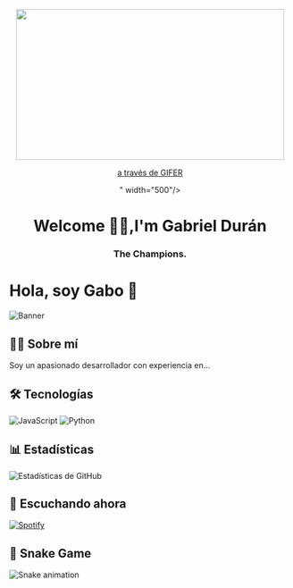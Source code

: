 <div id="header" align="center">
    <img src= "<iframe src="https://gifer.com/embed/4Xnj" width=480 height=270.084 frameBorder="0" allowFullScreen></iframe><p><a href="https://gifer.com">a través de GIFER</a></p>" width="500"/>                                                             
    <h1 align="center">Welcome 🌚🌙,I'm Gabriel Durán</h1>
    <h3 align="center">The Champions.</h3>
</div>

    
    
# Hola, soy Gabo 👋  

![Banner](https://github.com/TuUsuario/DuranTTV/blob/main/assets/banner.gif)  

## 👨‍💻 Sobre mí  
Soy un apasionado desarrollador con experiencia en...  

## 🛠 Tecnologías  
![JavaScript](https://img.shields.io/badge/JavaScript-F7DF1E?style=for-the-badge&logo=javascript&logoColor=black)
![Python](https://img.shields.io/badge/Python-3776AB?style=for-the-badge&logo=python&logoColor=white)  

## 📊 Estadísticas  
![Estadísticas de GitHub](https://github-readme-stats.vercel.app/api?username=DuranTTV&show_icons=true&theme=radical)  

## 🎵 Escuchando ahora  
[![Spotify](https://spotify-readme.vercel.app/api?theme=dark)](https://open.spotify.com/user/TuUsuario)  

## 🐍 Snake Game  
![Snake animation](https://github.com/TuUsuario/DuranTTV/blob/output/github-contribution-grid-snake.svg)  

